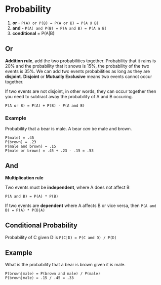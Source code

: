 # Probability

1. **or** - `P(A) or P(B) = P(A or B) = P(A U B)`
2. **and** - `P(A) and P(B) = P(A and B) = P(A n B)`
3. **conditional** = P(A|B)

## Or
**Addition rule**, add the two probabilities together.
Probability that it rains is 20% and the probability that it snows is 15%, the probability of the two events is 35%.
We can add two events probabilities as long as they are **disjoint**.
**Disjoint** or **Mutually Exclusive** means two events cannot occur together.


If two events are not disjoint, in other words, they can occur together then you need to subtract away the probability of A and B occuring.


```P(A or B) = P(A) + P(B) - P(A and B)```

### Example
Probability that a bear is male. A bear *can* be male and brown.

```
P(male) = .45
P(brown) = .23
P(male and brown) = .15
P(male or brown) = .45 + .23 - .15 = .53
```

## And
**Multiplication rule**


Two events must be **independent**, where A does not affect B
```
P(A and B) = P(A) * P(B)
```

If two events are **dependent** where A affects B or vice versa, then `P(A and B) = P(A) * P(B|A)`

## Conditional Probability
Probability of C given D is `P(C|D) = P(C and D) / P(D)`

## Example
What is the probability that a bear is brown given it is male.

```
P(brown|male) = P(brown and male) / P(male)
P(brown|male) = .15 / .45 = .33
